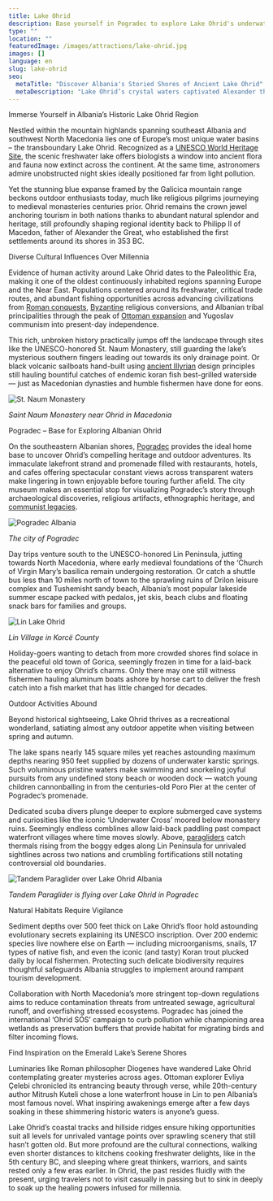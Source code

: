 ```yaml
---
title: Lake Ohrid
description: Base yourself in Pogradec to explore Lake Ohrid's underwater cave systems, historic coastal villages, scenic beaches, and remnants of medieval basilicas while pondering why luminaries through the ages gravitated towards the UNESCO-protected destination.
type: ""
location: ""
featuredImage: /images/attractions/lake-ohrid.jpg
images: []
language: en
slug: lake-ohrid
seo:
  metaTitle: "Discover Albania's Storied Shores of Ancient Lake Ohrid"
  metaDescription: "Lake Ohrid’s crystal waters captivated Alexander the Great and persist luring religious pilgrims and Ottoman rulers as Europe’s oldest inhabited refuge."
---
```


Immerse Yourself in Albania’s Historic Lake Ohrid Region

Nestled within the mountain highlands spanning southeast Albania and southwest North Macedonia lies one of Europe’s most unique water basins – the transboundary Lake Ohrid. Recognized as a [UNESCO World Heritage Site](https://albaniavisit.com/attractions/unesco-world-heritage-sites/), the scenic freshwater lake offers biologists a window into ancient flora and fauna now extinct across the continent. At the same time, astronomers admire unobstructed night skies ideally positioned far from light pollution.

Yet the stunning blue expanse framed by the Galicica mountain range beckons outdoor enthusiasts today, much like religious pilgrims journeying to medieval monasteries centuries prior. Ohrid remains the crown jewel anchoring tourism in both nations thanks to abundant natural splendor and heritage, still profoundly shaping regional identity back to Philipp II of Macedon, father of Alexander the Great, who established the first settlements around its shores in 353 BC.

Diverse Cultural Influences Over Millennia

Evidence of human activity around Lake Ohrid dates to the Paleolithic Era, making it one of the oldest continuously inhabited regions spanning Europe and the Near East. Populations centered around its freshwater, critical trade routes, and abundant fishing opportunities across advancing civilizations from [Roman conquests](https://albaniavisit.com/albanias-roman-era/), [Byzantine](https://albaniavisit.com/byzantine-era-albania/) religious conversions, and Albanian tribal principalities through the peak of [Ottoman expansion](https://albaniavisit.com/albania-under-ottoman-rule/) and Yugoslav communism into present-day independence.

This rich, unbroken history practically jumps off the landscape through sites like the UNESCO-honored St. Naum Monastery, still guarding the lake’s mysterious southern fingers leading out towards its only drainage point. Or black volcanic sailboats hand-built using [ancient Illyrian](https://albaniavisit.com/prehistory-albania/) design principles still hauling bountiful catches of endemic koran fish best-grilled waterside — just as Macedonian dynasties and humble fishermen have done for eons.

![St. Naum Monastery](/images/attractions/St.-Naum-Monastery.jpeg)

*Saint Naum Monastery near Ohrid in Macedonia*

Pogradec – Base for Exploring Albanian Ohrid

On the southeastern Albanian shores, [Pogradec](https://albaniavisit.com/destinations/pogradec/) provides the ideal home base to uncover Ohrid’s compelling heritage and outdoor adventures. Its immaculate lakefront strand and promenade filled with restaurants, hotels, and cafes offering spectacular constant views across transparent waters make lingering in town enjoyable before touring further afield. The city museum makes an essential stop for visualizing Pogradec’s story through archaeological discoveries, religious artifacts, ethnographic heritage, and [communist legacies](https://albaniavisit.com/communist-era/).

![Pogradec Albania](/images/attractions/Pogradec.jpeg)

*The city of Pogradec*

Day trips venture south to the UNESCO-honored Lin Peninsula, jutting towards North Macedonia, where early medieval foundations of the ‘Church of Virgin Mary’s basilica remain undergoing restoration. Or catch a shuttle bus less than 10 miles north of town to the sprawling ruins of Drilon leisure complex and Tushemisht sandy beach, Albania’s most popular lakeside summer escape packed with pedalos, jet skis, beach clubs and floating snack bars for families and groups.

![Lin Lake Ohrid](/images/attractions/Lin-Lake-Ohrid.jpeg)

*Lin Village in Korcë County*

Holiday-goers wanting to detach from more crowded shores find solace in the peaceful old town of Gorica, seemingly frozen in time for a laid-back alternative to enjoy Ohrid’s charms. Only there may one still witness fishermen hauling aluminum boats ashore by horse cart to deliver the fresh catch into a fish market that has little changed for decades.

Outdoor Activities Abound

Beyond historical sightseeing, Lake Ohrid thrives as a recreational wonderland, satiating almost any outdoor appetite when visiting between spring and autumn.

The lake spans nearly 145 square miles yet reaches astounding maximum depths nearing 950 feet supplied by dozens of underwater karstic springs. Such voluminous pristine waters make swimming and snorkeling joyful pursuits from any undefined stony beach or wooden dock — watch young children cannonballing in from the centuries-old Poro Pier at the center of Pogradec’s promenade.

Dedicated scuba divers plunge deeper to explore submerged cave systems and curiosities like the iconic ‘Underwater Cross’ moored below monastery ruins. Seemingly endless comblines allow laid-back paddling past compact waterfront villages where time moves slowly. Above, [paragliders](https://albaniavisit.com/activities/paragliding/) catch thermals rising from the boggy edges along Lin Peninsula for unrivaled sightlines across two nations and crumbling fortifications still notating controversial old boundaries.

![Tandem Paraglider over Lake Ohrid Albania](/images/attractions/Tandem-Paraglider-Lake-Ohrid.jpeg)

*Tandem Paraglider is flying over Lake Ohrid in Pogradec*

Natural Habitats Require Vigilance

Sediment depths over 500 feet thick on Lake Ohrid’s floor hold astounding evolutionary secrets explaining its UNESCO inscription. Over 200 endemic species live nowhere else on Earth — including microorganisms, snails, 17 types of native fish, and even the iconic (and tasty) Koran trout plucked daily by local fishermen. Protecting such delicate biodiversity requires thoughtful safeguards Albania struggles to implement around rampant tourism development.

Collaboration with North Macedonia’s more stringent top-down regulations aims to reduce contamination threats from untreated sewage, agricultural runoff, and overfishing stressed ecosystems. Pogradec has joined the international ‘Ohrid SOS’ campaign to curb pollution while championing area wetlands as preservation buffers that provide habitat for migrating birds and filter incoming flows.

Find Inspiration on the Emerald Lake’s Serene Shores

Luminaries like Roman philosopher Diogenes have wandered Lake Ohrid contemplating greater mysteries across ages. Ottoman explorer Evliya Çelebi chronicled its entrancing beauty through verse, while 20th-century author Mitrush Kuteli chose a lone waterfront house in Lin to pen Albania’s most famous novel. What inspiring awakenings emerge after a few days soaking in these shimmering historic waters is anyone’s guess.

Lake Ohrid’s coastal tracks and hillside ridges ensure hiking opportunities suit all levels for unrivaled vantage points over sprawling scenery that still hasn’t gotten old. But more profound are the cultural connections, walking even shorter distances to kitchens cooking freshwater delights, like in the 5th century BC, and sleeping where great thinkers, warriors, and saints rested only a few eras earlier. In Ohrid, the past resides fluidly with the present, urging travelers not to visit casually in passing but to sink in deeply to soak up the healing powers infused for millennia.

